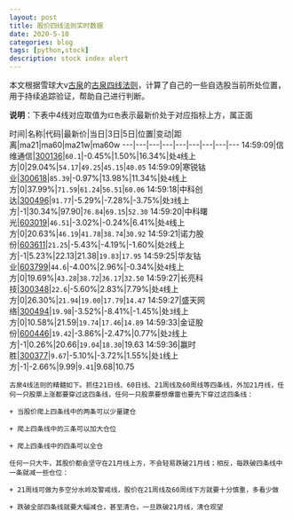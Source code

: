 ```yaml
---
layout: post
title: 股价四线法则实时数据
date: 2020-5-10
categories: blog
tags: [python,stock]
description: stock index alert
---
```



本文根据雪球大v[古泉](https://xueqiu.com/u/7148646888)的[古泉四线法则](https://xueqiu.com/7148646888/130498192)，计算了自己的一些自选股当前所处位置，用于持续追踪验证，帮助自己进行判断。

**说明**：下表中4线对应取值为`红色`表示最新价处于对应指标上方，属正面

时间|名称|代码|最新价|当日|3日|5日|位置|变动|距离|ma21|ma60|ma21w|ma60w
---|---|---|---|---|---|---|---|---
14:59:09|信维通信|[300136](https://xueqiu.com/S/SZ300136)|`60.1`|-0.45%|1.50%|16.34%|处`4`线上方|0|29.04%|`54.17`|`49.25`|`45.15`|`40.05`
14:59:09|寒锐钴业|[300618](https://xueqiu.com/S/SZ300618)|`85.39`|-0.97%|13.98%|11.34%|处`4`线上方|0|37.99%|`71.59`|`61.24`|`56.51`|`60.06`
14:59:18|中科创达|[300496](https://xueqiu.com/S/SZ300496)|`91.77`|-5.29%|-7.28%|-3.75%|处`3`线上方|-1|30.34%|97.90|`76.84`|`69.15`|`52.30`
14:59:20|中科曙光|[603019](https://xueqiu.com/S/SH603019)|`46.51`|-3.02%|-0.24%|6.41%|处`4`线上方|0|20.63%|`46.19`|`41.78`|`38.74`|`30.92`
14:59:21|诺力股份|[603611](https://xueqiu.com/S/SH603611)|`21.25`|-5.43%|-4.19%|-1.60%|处`2`线上方|-1|5.23%|22.13|21.38|`19.83`|`17.95`
14:59:25|华友钴业|[603799](https://xueqiu.com/S/SH603799)|`44.6`|-4.00%|2.96%|-0.34%|处`4`线上方|0|19.69%|`43.28`|`38.72`|`36.17`|`32.50`
14:59:27|长亮科技|[300348](https://xueqiu.com/S/SZ300348)|`22.6`|-5.60%|2.83%|7.79%|处`4`线上方|0|26.30%|`21.94`|`19.00`|`17.79`|`14.47`
14:59:27|盛天网络|[300494](https://xueqiu.com/S/SZ300494)|`19.98`|-3.52%|-8.41%|-1.45%|处`3`线上方|0|10.58%|21.59|`19.74`|`17.46`|`14.89`
14:59:33|金证股份|[600446](https://xueqiu.com/S/SH600446)|`19.42`|-3.86%|-2.47%|0.77%|处`2`线上方|-1|0.26%|20.66|`19.04`|`18.30`|19.63
14:59:36|赢时胜|[300377](https://xueqiu.com/S/SZ300377)|`9.67`|-5.10%|-3.72%|1.55%|处`1`线上方|-1|-2.66%|9.99|`9.41`|9.68|10.75

```
古泉4线法则的精髓如下。抓住21日线、60日线、21周线及60周线等四条线，外加21月线，任何一只股票上涨都要穿过这四条线，任何一只股票要想爆雷也要先下穿过这四条线：

+ 当股价爬上四条线中的两条可以少量建仓

+ 爬上四条线中的三条可以加大仓位

+ 爬上四条线中的四条可以全仓

任何一只大牛，其股价都会坚守在21月线上方，不会轻易跌破21月线；相反，每跌破四条线中一条就减一些仓位：

+ 21周线可做为多空分水岭及警戒线，股价在21周线及60周线下方就要十分慎重，多看少做

+ 跌破全部四条线就要大幅减仓，甚至清仓，一旦跌破21月线，清仓观望
```